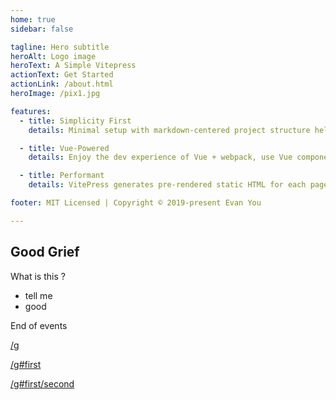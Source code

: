 ```yaml
---
home: true
sidebar: false

tagline: Hero subtitle
heroAlt: Logo image
heroText: A Simple Vitepress
actionText: Get Started
actionLink: /about.html
heroImage: /pix1.jpg

features:
  - title: Simplicity First
    details: Minimal setup with markdown-centered project structure helps you focus on writing.

  - title: Vue-Powered
    details: Enjoy the dev experience of Vue + webpack, use Vue components in markdown, and develop custom themes with Vue.

  - title: Performant
    details: VitePress generates pre-rendered static HTML for each page, and runs as an SPA once a page is loaded.

footer: MIT Licensed | Copyright © 2019-present Evan You

---
```


## Good Grief

What is this ?

- tell me
- good

End of events

[/g](/g)

[/g#first](/g#first)

[/g#first/second](/g#first/second)


